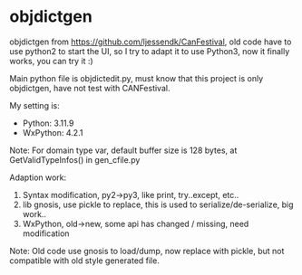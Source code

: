 # objdictgen
objdictgen from https://github.com/ljessendk/CanFestival, old code have to use python2 to start the UI, so I try to adapt it to use Python3, now it finally works, you can try it :)


Main python file is objdictedit.py, must know that this project is only objdictgen, have not test with CANFestival.

My setting is:
- Python: 3.11.9
- WxPython: 4.2.1

Note: For domain type var, default buffer size is 128 bytes, at GetValidTypeInfos() in gen_cfile.py


Adaption work:
1. Syntax modification, py2->py3, like print, try..except, etc..
3. lib gnosis, use pickle to replace, this is used to serialize/de-serialize, big work..
4. WxPython, old->new, some api has changed / missing, need modification


Note: Old code use gnosis to load/dump, now replace with pickle, but not compatible with old style generated file.

